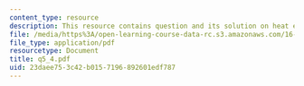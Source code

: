 ```yaml
---
content_type: resource
description: This resource contains question and its solution on heat engines.
file: /media/https%3A/open-learning-course-data-rc.s3.amazonaws.com/16-01-unified-engineering-i-ii-iii-iv-fall-2005-spring-2006/23daee753c42b0157196892601edf787_q5_4.pdf
file_type: application/pdf
resourcetype: Document
title: q5_4.pdf
uid: 23daee75-3c42-b015-7196-892601edf787
---
```

